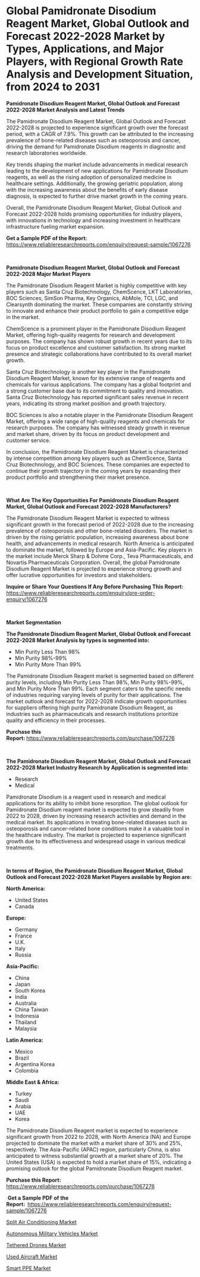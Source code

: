 <p><h1>Global Pamidronate Disodium Reagent Market, Global Outlook and Forecast 2022-2028 Market by Types, Applications, and Major Players, with Regional Growth Rate Analysis and Development Situation, from 2024 to 2031</h1></p><p><strong>Pamidronate Disodium Reagent Market, Global Outlook and Forecast 2022-2028 Market Analysis and Latest Trends</strong></p>
<p><p>The Pamidronate Disodium Reagent Market, Global Outlook and Forecast 2022-2028 is projected to experience significant growth over the forecast period, with a CAGR of 7.9%. This growth can be attributed to the increasing prevalence of bone-related diseases such as osteoporosis and cancer, driving the demand for Pamidronate Disodium reagents in diagnostic and research laboratories worldwide.</p><p>Key trends shaping the market include advancements in medical research leading to the development of new applications for Pamidronate Disodium reagents, as well as the rising adoption of personalized medicine in healthcare settings. Additionally, the growing geriatric population, along with the increasing awareness about the benefits of early disease diagnosis, is expected to further drive market growth in the coming years.</p><p>Overall, the Pamidronate Disodium Reagent Market, Global Outlook and Forecast 2022-2028 holds promising opportunities for industry players, with innovations in technology and increasing investment in healthcare infrastructure fueling market expansion.</p></p>
<p><strong>Get a Sample PDF of the Report:&nbsp;</strong> <a href="https://www.reliableresearchreports.com/enquiry/request-sample/1067276">https://www.reliableresearchreports.com/enquiry/request-sample/1067276</a></p>
<p>&nbsp;</p>
<p><strong>Pamidronate Disodium Reagent Market, Global Outlook and Forecast 2022-2028 Major Market Players</strong></p>
<p><p>The Pamidronate Disodium Reagent Market is highly competitive with key players such as Santa Cruz Biotechnology, ChemScence, LKT Laboratories, BOC Sciences, SimSon Pharma, Key Organics, AbMole, TCI, LGC, and Clearsynth dominating the market. These companies are constantly striving to innovate and enhance their product portfolio to gain a competitive edge in the market.</p><p>ChemScence is a prominent player in the Pamidronate Disodium Reagent Market, offering high-quality reagents for research and development purposes. The company has shown robust growth in recent years due to its focus on product excellence and customer satisfaction. Its strong market presence and strategic collaborations have contributed to its overall market growth.</p><p>Santa Cruz Biotechnology is another key player in the Pamidronate Disodium Reagent Market, known for its extensive range of reagents and chemicals for various applications. The company has a global footprint and a strong customer base due to its commitment to quality and innovation. Santa Cruz Biotechnology has reported significant sales revenue in recent years, indicating its strong market position and growth trajectory.</p><p>BOC Sciences is also a notable player in the Pamidronate Disodium Reagent Market, offering a wide range of high-quality reagents and chemicals for research purposes. The company has witnessed steady growth in revenue and market share, driven by its focus on product development and customer service.</p><p>In conclusion, the Pamidronate Disodium Reagent Market is characterized by intense competition among key players such as ChemScence, Santa Cruz Biotechnology, and BOC Sciences. These companies are expected to continue their growth trajectory in the coming years by expanding their product portfolio and strengthening their market presence.</p></p>
<p>&nbsp;</p>
<p><strong>What Are The Key Opportunities For Pamidronate Disodium Reagent Market, Global Outlook and Forecast 2022-2028 Manufacturers?</strong></p>
<p><p>The Pamidronate Disodium Reagent Market is expected to witness significant growth in the forecast period of 2022-2028 due to the increasing prevalence of osteoporosis and other bone-related disorders. The market is driven by the rising geriatric population, increasing awareness about bone health, and advancements in medical research. North America is anticipated to dominate the market, followed by Europe and Asia-Pacific. Key players in the market include Merck Sharp & Dohme Corp., Teva Pharmaceuticals, and Novartis Pharmaceuticals Corporation. Overall, the global Pamidronate Disodium Reagent Market is projected to experience strong growth and offer lucrative opportunities for investors and stakeholders.</p></p>
<p><strong>Inquire or Share Your Questions If Any Before Purchasing This Report:</strong> <a href="https://www.reliableresearchreports.com/enquiry/pre-order-enquiry/1067276">https://www.reliableresearchreports.com/enquiry/pre-order-enquiry/1067276</a></p>
<p>&nbsp;</p>
<p><strong>Market Segmentation</strong></p>
<p><strong>The Pamidronate Disodium Reagent Market, Global Outlook and Forecast 2022-2028 Market Analysis by types is segmented into:</strong></p>
<p><ul><li>Min Purity Less Than 98%</li><li>Min Purity 98%-99%</li><li>Min Purity More Than 99%</li></ul></p>
<p><p>The Pamidronate Disodium Reagent market is segmented based on different purity levels, including Min Purity Less Than 98%, Min Purity 98%-99%, and Min Purity More Than 99%. Each segment caters to the specific needs of industries requiring varying levels of purity for their applications. The market outlook and forecast for 2022-2028 indicate growth opportunities for suppliers offering high purity Pamidronate Disodium Reagent, as industries such as pharmaceuticals and research institutions prioritize quality and efficiency in their processes.</p></p>
<p><strong>Purchase this Report:&nbsp;</strong><a href="https://www.reliableresearchreports.com/purchase/1067276">https://www.reliableresearchreports.com/purchase/1067276</a></p>
<p>&nbsp;</p>
<p><strong>The Pamidronate Disodium Reagent Market, Global Outlook and Forecast 2022-2028 Market Industry Research by Application is segmented into:</strong></p>
<p><ul><li>Research</li><li>Medical</li></ul></p>
<p><p>Pamidronate Disodium is a reagent used in research and medical applications for its ability to inhibit bone resorption. The global outlook for Pamidronate Disodium reagent market is expected to grow steadily from 2022 to 2028, driven by increasing research activities and demand in the medical market. Its applications in treating bone-related diseases such as osteoporosis and cancer-related bone conditions make it a valuable tool in the healthcare industry. The market is projected to experience significant growth due to its effectiveness and widespread usage in various medical treatments.</p></p>
<p>&nbsp;</p>
<p><strong>In terms of Region, the Pamidronate Disodium Reagent Market, Global Outlook and Forecast 2022-2028 Market Players available by Region are:</strong></p>
<p>
    <p> <strong> North America: </strong>
        <ul>
            <li>United States</li>
            <li>Canada</li>
        </ul>
        </p> 
    <p> <strong> Europe: </strong>
        <ul>
            <li>Germany</li>
            <li>France</li>
            <li>U.K.</li>
            <li>Italy</li>
            <li>Russia</li>
        </ul>
        </p> 
    <p> <strong> Asia-Pacific: </strong>
        <ul>
            <li>China</li>
            <li>Japan</li>
            <li>South Korea</li>
            <li>India</li>
            <li>Australia</li>
            <li>China Taiwan</li>
            <li>Indonesia</li>
            <li>Thailand</li>
            <li>Malaysia</li>
        </ul>
        </p> 
    <p> <strong> Latin America: </strong>
        <ul>
            <li>Mexico</li>
            <li>Brazil</li>
            <li>Argentina Korea</li>
            <li>Colombia</li>
        </ul>
        </p> 
    <p> <strong> Middle East & Africa: </strong>
        <ul>
            <li>Turkey</li>
            <li>Saudi</li>
            <li>Arabia</li>
            <li>UAE</li>
            <li>Korea</li>
        </ul>
    </p>
    </p>
<p><p>The Pamidronate Disodium Reagent market is expected to experience significant growth from 2022 to 2028, with North America (NA) and Europe projected to dominate the market with a market share of 30% and 25%, respectively. The Asia-Pacific (APAC) region, particularly China, is also anticipated to witness substantial growth at a market share of 20%. The United States (USA) is expected to hold a market share of 15%, indicating a promising outlook for the global Pamidronate Disodium Reagent market.</p></p>
<p><strong>Purchase this Report: </strong><a href="https://www.reliableresearchreports.com/purchase/1067276">https://www.reliableresearchreports.com/purchase/1067276</a></p>
<p>&nbsp;<strong>Get a Sample PDF of the Report:&nbsp;&nbsp;</strong><a href="https://www.reliableresearchreports.com/enquiry/request-sample/1067276">https://www.reliableresearchreports.com/enquiry/request-sample/1067276</a></p>
<p><strong></strong></p>
<p><p><a href="https://medium.com/p/3d9a738c82be/edit">Split Air Conditioning Market</a></p><p><a href="https://medium.com/p/fb61ef274b2b/edit">Autonomous Military Vehicles Market</a></p><p><a href="https://medium.com/p/5bc08412dab2/edit">Tethered Drones Market</a></p><p><a href="https://medium.com/p/e18988428a7f/edit">Used Aircraft Market</a></p><p><a href="https://medium.com/@penelopeparsons766/smart-ppe-market-trends-forecast-and-competitive-analysis-to-2031-c046282f2678">Smart PPE Market</a></p></p>